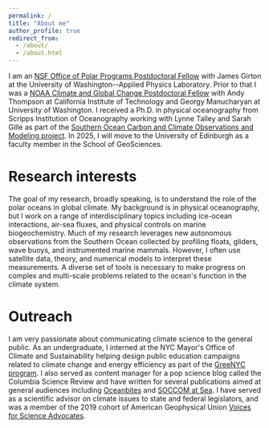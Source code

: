 ```yaml
---
permalink: /
title: "About me"
author_profile: true
redirect_from: 
  - /about/
  - /about.html
---
```


I am an [NSF Office of Polar Programs Postdoctoral Fellow](https://www.nsf.gov/geo/opp/postdoc_awardees.jsp) with James Girton at the University of Washington--Applied Physics Laboratory. Prior to that I was a [NOAA Climate and Global Change Postdoctoral Fellow](https://cpaess.ucar.edu/cgc) with Andy Thompson at California Institute of Technology and Georgy Manucharyan at University of Washington. I received a Ph.D. in physical oceanography from Scripps Institution of Oceanography working with Lynne Talley and Sarah Gille as part of the [Southern Ocean Carbon and Climate Observations and Modeling project](https://soccom.princeton.edu/). In 2025, I will move to the University of Edinburgh as a faculty member in the School of GeoSciences. 

Research interests
======
The goal of my research, broadly speaking, is to understand the role of the polar oceans in global climate. My background is in physical oceanography, but I work on a range of interdisciplinary topics including ice-ocean interactions, air-sea fluxes, and physical controls on marine biogeochemistry. Much of my research leverages new autonomous observations from the Southern Ocean collected by profiling floats, gliders, wave buoys, and instrumented marine mammals. However, I often use satellite data, theory, and numerical models to interpret these measurements. A diverse set of tools is necessary to make progress on complex and multi-scale problems related to the ocean's function in the climate system.

Outreach
======
I am very passionate about communicating climate science to the general public. As an undergraduate, I interned at the NYC Mayor's Office of Climate and Sustainability helping design public education campaigns related to climate change and energy efficiency as part of the [GreeNYC program](https://www.nyc.gov/site/sustainability/onenyc/greenyc.page). I also served as content manager for a pop science blog called the Columbia Science Review and have written for several publications aimed at general audiences including [Oceanbites](https://oceanbites.org/author/cprend/) and [SOCCOM at Sea](https://soccomatsea.blogspot.com/2020/03/musings-from-rv-ron-brown-march-april.html). I have served as a scientific advisor on climate issues to state and federal legislators, and was a member of the 2019 cohort of American Geophysical Union [Voices for Science Advocates](https://www.agu.org/honors/voices-for-science).
